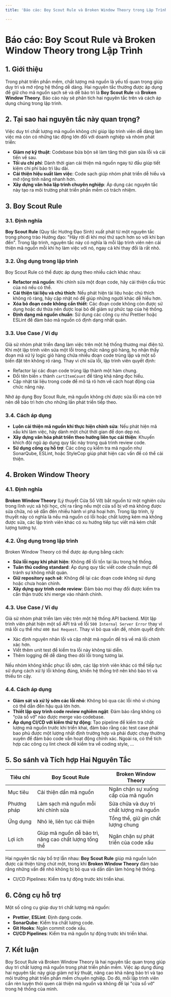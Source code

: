 ```yaml
---
title: 'Báo cáo: Boy Scout Rule và Broken Window Theory trong Lập Trình'

---
```


# Báo cáo: Boy Scout Rule và Broken Window Theory trong Lập Trình

## 1. Giới thiệu
Trong phát triển phần mềm, chất lượng mã nguồn là yếu tố quan trọng giúp duy trì và mở rộng hệ thống dễ dàng. Hai nguyên tắc thường được áp dụng để giữ cho mã nguồn sạch sẽ và dễ bảo trì là **Boy Scout Rule** và **Broken Window Theory**. Báo cáo này sẽ phân tích hai nguyên tắc trên và cách áp dụng chúng trong lập trình.

## 2. Tại sao hai nguyên tắc này quan trọng?

Việc duy trì chất lượng mã nguồn không chỉ giúp lập trình viên dễ dàng làm việc mà còn có những tác động lớn đối với doanh nghiệp và nhóm phát triển:

* **Giảm nợ kỹ thuật**: Codebase bừa bộn sẽ làm tăng thời gian sửa lỗi và cải tiến về sau.
* **Tối ưu chi phí**: Dành thời gian cải thiện mã nguồn ngay từ đầu giúp tiết kiệm chi phí bảo trì lâu dài.
* **Cải thiện hiệu suất làm việc**: Code sạch giúp nhóm phát triển dễ hiểu và mở rộng tính năng nhanh hơn.
* **Xây dựng văn hóa lập trình chuyên nghiệp**: Áp dụng các nguyên tắc này tạo ra môi trường phát triển phần mềm có trách nhiệm.

## 3. Boy Scout Rule
### 3.1. Định nghĩa
**Boy Scout Rule** (Quy tắc Hướng Đạo Sinh) xuất phát từ một nguyên tắc trong phong trào Hướng đạo: "Hãy rời đi khi mọi thứ sạch hơn so với khi bạn đến". Trong lập trình, nguyên tắc này có nghĩa là mỗi lập trình viên nên cải thiện mã nguồn mỗi khi họ làm việc với nó, ngay cả khi thay đổi là rất nhỏ.

### 3.2. Ứng dụng trong lập trình
Boy Scout Rule có thể được áp dụng theo nhiều cách khác nhau:
- **Refactor mã nguồn**: Khi chỉnh sửa một đoạn code, hãy cải thiện cấu trúc của nó nếu có thể.
- **Cải thiện tài liệu và chú thích**: Nếu phát hiện tài liệu hoặc chú thích không rõ ràng, hãy cập nhật nó để giúp những người khác dễ hiểu hơn.
- **Xóa bỏ đoạn code không cần thiết**: Các đoạn code không còn được sử dụng hoặc dư thừa nên được loại bỏ để giảm sự phức tạp của hệ thống.
- **Định dạng mã nguồn chuẩn**: Sử dụng các công cụ như Prettier hoặc ESLint để đảm bảo mã nguồn có định dạng nhất quán.

### 3.3. Use Case / Ví dụ
Giả sử nhóm phát triển đang làm việc trên một hệ thống thương mại điện tử. Khi một lập trình viên sửa một lỗi trong chức năng giỏ hàng, họ nhận thấy đoạn mã xử lý logic giỏ hàng chứa nhiều đoạn code trùng lặp và một số biến đặt tên không rõ ràng. Thay vì chỉ sửa lỗi, lập trình viên quyết định:
- Refactor lại các đoạn code trùng lặp thành một hàm chung.
- Đổi tên biến `x` thành `cartItemCount` để tăng khả năng đọc hiểu.
- Cập nhật tài liệu trong code để mô tả rõ hơn về cách hoạt động của chức năng này.

Nhờ áp dụng Boy Scout Rule, mã nguồn không chỉ được sửa lỗi mà còn trở nên dễ bảo trì hơn cho những lần phát triển tiếp theo.

### 3.4. Cách áp dụng
- **Luôn cải thiện mã nguồn khi thực hiện chỉnh sửa**: Nếu phát hiện mã xấu khi làm việc, hãy dành một chút thời gian để dọn dẹp nó.
- **Xây dựng văn hóa phát triển theo hướng liên tục cải thiện**: Khuyến khích đội ngũ áp dụng quy tắc này trong quá trình review code.
- **Sử dụng công cụ hỗ trợ**: Các công cụ kiểm tra mã nguồn như SonarQube, ESLint, hoặc StyleCop giúp phát hiện các vấn đề có thể cải thiện.

## 4. Broken Window Theory
### 4.1. Định nghĩa
**Broken Window Theory** (Lý thuyết Cửa Sổ Vỡ) bắt nguồn từ một nghiên cứu trong lĩnh vực xã hội học, chỉ ra rằng nếu một cửa sổ bị vỡ mà không được sửa chữa, nó sẽ dẫn đến nhiều hành vi phá hoại hơn. Trong lập trình, lý thuyết này có nghĩa là nếu mã nguồn có lỗi hoặc chất lượng kém mà không được sửa, các lập trình viên khác có xu hướng tiếp tục viết mã kém chất lượng tương tự.

### 4.2. Ứng dụng trong lập trình
Broken Window Theory có thể được áp dụng bằng cách:
- **Sửa lỗi ngay khi phát hiện**: Không để lỗi tồn tại lâu trong hệ thống.
- **Tuân thủ coding standard**: Áp dụng quy tắc viết code chuẩn mực để tránh sự không nhất quán.
- **Giữ repository sạch sẽ**: Không để lại các đoạn code không sử dụng hoặc chưa hoàn chỉnh.
- **Xây dựng quy trình code review**: Đảm bảo mọi thay đổi được kiểm tra cẩn thận trước khi merge vào nhánh chính.

### 4.3. Use Case / Ví dụ
Giả sử nhóm phát triển làm việc trên một hệ thống API backend. Một lập trình viên phát hiện một số API trả về lỗi `500 Internal Server Error` thay vì mã lỗi cụ thể như `400 Bad Request`. Thay vì bỏ qua vấn đề, nhóm quyết định:
- Xác định nguyên nhân lỗi và cập nhật mã nguồn để trả về mã lỗi chính xác hơn.
- Viết thêm unit test để kiểm tra lỗi này không tái diễn.
- Thêm logging để dễ dàng theo dõi lỗi trong tương lai.

Nếu nhóm không khắc phục lỗi sớm, các lập trình viên khác có thể tiếp tục sử dụng cách xử lý lỗi không đúng, khiến hệ thống trở nên khó bảo trì và thiếu tin cậy.

### 4.4. Cách áp dụng
- **Giám sát và xử lý sớm các lỗi nhỏ**: Không bỏ qua các lỗi nhỏ vì chúng có thể dẫn đến hậu quả lớn hơn.
- **Thiết lập quy trình code review nghiêm ngặt**: Đảm bảo rằng không có “cửa sổ vỡ” nào được merge vào codebase.
- **Áp dụng CI/CD với kiểm thử tự động**: Tạo pipeline để kiểm tra chất lượng mã nguồn trước khi triển khai, đảm bảo rằng các test case phải bao phủ được một lượng nhất định trường hợp và phải được chạy thường xuyên để đảm bảo code vẫn hoạt động chính xác. Ngoài ra, có thể tích hợp các công cụ lint check để kiểm tra về coding style, ...

## 5. So sánh và Tích hợp Hai Nguyên Tắc
| Tiêu chí           | Boy Scout Rule                          | Broken Window Theory                   |
|-------------------|-----------------------------------|----------------------------------|
| Mục tiêu         | Cải thiện dần mã nguồn             | Ngăn chặn sự xuống cấp của mã nguồn |
| Phương pháp     | Làm sạch mã nguồn mỗi khi chỉnh sửa | Sửa chữa và duy trì chất lượng mã nguồn |
| Ứng dụng        | Nhỏ lẻ, liên tục cải thiện          | Tổng thể, giữ gìn chất lượng chung |
| Lợi ích         | Giúp mã nguồn dễ bảo trì, nâng cao chất lượng tổng thể | Ngăn chặn sự phát triển của code xấu |

Hai nguyên tắc này bổ trợ lẫn nhau: **Boy Scout Rule** giúp mã nguồn luôn được cải thiện từng chút một, trong khi **Broken Window Theory** đảm bảo rằng những vấn đề nhỏ không bị bỏ qua và dần dần làm hỏng hệ thống.

- CI/CD Pipelines: Kiểm tra tự động trước khi triển khai.

## 6. Công cụ hỗ trợ

Một số công cụ giúp duy trì chất lượng mã nguồn:

* **Prettier**, **ESLint**: Định dạng code.
* **SonarQube**: Kiểm tra chất lượng code.
* **Git Hooks**: Ngăn commit code xấu.
* **CI/CD Pipelines**: Kiểm tra mã nguồn tự động trước khi triển khai.

## 7. Kết luận
Boy Scout Rule và Broken Window Theory là hai nguyên tắc quan trọng giúp duy trì chất lượng mã nguồn trong phát triển phần mềm. Việc áp dụng đúng hai nguyên tắc này giúp giảm nợ kỹ thuật, nâng cao khả năng bảo trì và tạo môi trường phát triển phần mềm chuyên nghiệp. Do đó, mỗi lập trình viên cần rèn luyện thói quen cải thiện mã nguồn và không để lại "cửa sổ vỡ" trong hệ thống của mình.